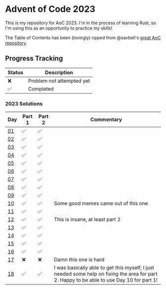 # Advent of Code 2023

This is my repository for AoC 2023. I'm in the process of learning Rust, so I'm using this as an opportunity to practice my skills!

The Table of Contents has been (lovingly) ripped from @savbell's [great AoC repository](https://github.com/savbell/advent-of-code-one-liners/tree/master).


## Progress Tracking
| Status | Description |
| ------ | ----------- |
| ❌     | Problem not attempted yet |
| ✅     | Completed |

### 2023 Solutions
| Day              | Part 1 | Part 2 | Commentary |
|------------------|--------|--------|------------|
| [01](src/day01.rs) | ✅ | ✅ |  |
| [02](src/day02.rs) | ✅ | ✅ |  |
| [03](src/day03.rs) | ✅ | ✅ |  |
| [04](src/day04.rs) | ✅ | ✅ |  |
| [05](src/day05.rs) | ✅ | ✅ |  |
| [06](src/day06.rs) | ✅ | ✅ |  |
| [07](src/day07.rs) | ✅ | ✅ |  |
| [08](src/day08.rs) | ✅ | ✅ |  |
| [09](src/day09.rs) | ✅ | ✅ |  |
| [10](src/day10.rs) | ✅ | ✅ | Some good memes came out of this one |
| [11](src/day11.rs) | ✅ | ✅ |  |
| [12](src/day12.rs) | ✅ | ✅ | This is insane, at least part 2 |
| [13](src/day13.rs) | ✅ | ✅ |  |
| [14](src/day14.rs) | ✅ | ✅ |  |
| [15](src/day15.rs) | ✅ | ✅ |  |
| [16](src/day16.rs) | ✅ | ✅ |  |
| [17](src/day17.rs) | ❌ | ❌ | Damn this one is hard |
| [18](src/day18.rs) | ✅ | ✅ | I was basically able to get this myself; I just needed some help on fixing the area for part 2. Happy to be able to use Day 10 for part 1! |